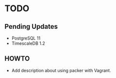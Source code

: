 # TODO

## Pending Updates

- PostgreSQL 11
- TimescaleDB 1.2

## HOWTO

- Add description about using packer with Vagrant.